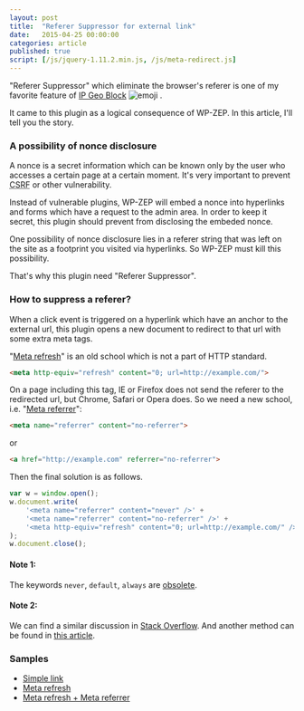 ```yaml
---
layout: post
title:  "Referer Suppressor for external link"
date:   2015-04-25 00:00:00
categories: article
published: true
script: [/js/jquery-1.11.2.min.js, /js/meta-redirect.js]
---
```


"Referer Suppressor" which eliminate the browser's referer is one of my 
favorite feature of [IP Geo Block][IP-Geo-Block] <span class="emoji">
![emoji](https://assets-cdn.github.com/images/icons/emoji/unicode/1f604.png)
</span>.

It came to this plugin as a logical consequence of WP-ZEP. In this article, 
I'll tell you the story.

<!--more-->

### A possibility of nonce disclosure ###

A nonce is a secret information which can be known only by the user who 
accesses a certain page at a certain moment. It's very important to prevent 
<abbr title="Cross Site Request Forgeries">CSRF</abbr> or other vulnerability.

Instead of vulnerable plugins, WP-ZEP will embed a nonce into hyperlinks and 
forms which have a request to the admin area. In order to keep it secret, 
this plugin should prevent from disclosing the embeded nonce.

One possibility of nonce disclosure lies in a referer string that was left 
on the site as a footprint you visited via hyperlinks. So WP-ZEP must kill 
this possibility.

That's why this plugin need "Referer Suppressor".

### How to suppress a referer? ###

When a click event is triggered on a hyperlink which have an anchor to the 
external url, this plugin opens a new document to redirect to that url with 
some extra meta tags.

"[Meta refresh][meta-refresh]" is an old school which is not a part of HTTP 
standard.

```html
<meta http-equiv="refresh" content="0; url=http://example.com/">
```

On a page including this tag, IE or Firefox does not send the referer to the 
redirected url, but Chrome, Safari or Opera does. So we need a new school, 
i.e. "[Meta referrer][meta-referrer]":

```html
<meta name="referrer" content="no-referrer">
```

or

```html
<a href="http://example.com" referrer="no-referrer">
```

Then the final solution is as follows.

```js
var w = window.open();
w.document.write(
    '<meta name="referrer" content="never" />' +
    '<meta name="referrer" content="no-referrer" />' +
    '<meta http-equiv="refresh" content="0; url=http://example.com/" />'
);
w.document.close();
```

#### Note 1: ####

The keywords `never`, `default`, `always` are [obsolete][WHATWG-Wiki].

#### Note 2: ####

We can find a similar discussion in [Stack Overflow][stackoverflow].
And another method can be found in [this article][coderwall].

### Samples ###

- <a href="http://tokkono.cute.coocan.jp/demo/libs/referer.php" target="_blank">Simple link</a>
- <a href="http://tokkono.cute.coocan.jp/demo/libs/referer.php" data-meta-referrer="false">Meta refresh</a>
- <a href="http://tokkono.cute.coocan.jp/demo/libs/referer.php" data-meta-referrer="true">Meta refresh + Meta referrer</a>

[IP-Geo-Block]:  https://wordpress.org/plugins/ip-geo-block/ "WordPress &#8250; IP Geo Block &laquo; WordPress Plugins"
[meta-refresh]:  http://en.wikipedia.org/wiki/Meta_refresh "Meta refresh - Wikipedia, the free encyclopedia"
[meta-referrer]: http://w3c.github.io/webappsec/specs/referrer-policy/#referrer-policy-delivery-meta "Referrer Policy - W3C Editor's Draft"
[WHATWG-Wiki]:   https://wiki.whatwg.org/wiki/Meta_referrer "Meta referrer - WHATWG Wiki"
[stackoverflow]: http://stackoverflow.com/questions/2985579/does-http-equiv-refresh-keep-referrer-info-and-metadata "html - Does http-equiv=&quot;refresh&quot; keep referrer info and metadata? - Stack Overflow"
[coderwall]:     https://coderwall.com/p/7a09ja/no-referer-after-redirect-solved "No referer after redirect (Solved)"
[sample-link]:   http://tokkono.cute.coocan.jp/demo/libs/referer.php

